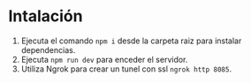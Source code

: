 # Intalación
1. Ejecuta el comando `npm i` desde la carpeta raiz para instalar dependencias.
2. Ejecuta `npm run dev` para enceder el servidor.
3. Utiliza Ngrok para crear un tunel con ssl `ngrok http 8085`.
